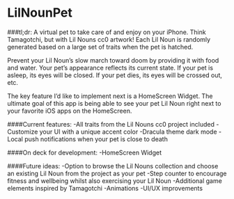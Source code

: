 # LilNounPet

###tl;dr:
A virtual pet to take care of and enjoy on your iPhone. Think Tamagotchi, but with Lil Nouns cc0 artwork! Each Lil Noun is randomly generated based on a large set of traits when the pet is hatched.

Prevent your Lil Noun’s slow march toward doom by providing it with food and water. Your pet’s appearance reflects its current state. If your pet is asleep, its eyes will be closed. If your pet dies, its eyes will be crossed out, etc.

The key feature I’d like to implement next is a HomeScreen Widget. The ultimate goal of this app is being able to see your pet Lil Noun right next to your favorite iOS apps on the HomeScreen. 

####Current features:
-All traits from the Lil Nouns cc0 project included
-Customize your UI with a unique accent color
-Dracula theme dark mode
-Local push notifications when your pet is close to death

####On deck for development:
-HomeScreen Widget

####Future ideas:
-Option to browse the Lil Nouns collection and choose an existing Lil Noun from the project as your pet
-Step counter to encourage fitness and wellbeing whilst also exercising your Lil Noun
-Additional game elements inspired by Tamagotchi
-Animations
-UI/UX improvements



